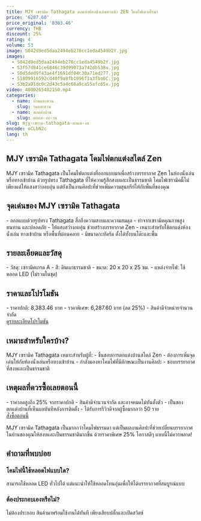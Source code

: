 ```yaml
---
title: MJY เซรามิค Tathagata ตกแต่งห้องนั่งเล่นทางเข้า ZEN โคมไฟเตาอโรมา
price: '6287.60'
price_original: '8383.46'
currency: THB
discount: 25%
rating: 4
volume: 53
image: S042d9ed5daa2494eb278cc1eda4549b2Y.jpg
images:
  - S042d9ed5daa2494eb278cc1eda4549b2Y.jpg
  - S3f57d841ce6846c39d99073a742db538u.jpg
  - S0d5ded9f43ae4f1691df04c30a71ed277.jpg
  - S1809916592cd40f9a8fb1096f1a3fba6C.jpg
  - S3b2a91dc0c2d43c5a4c68a9ca55afc65x.jpg
video: 4000265482150.mp4
categories:
  - name: บ้านและสวน
    slug: านและสวน
  - name: ตกแต่งบ้าน
    slug: ตกแต-งบ-าน
slug: mjy-เซราม-tathagata-ตกแต-งห
encode: oCLbN2c
lang: th
---
```


<h2>MJY เซรามิค Tathagata โคมไฟตกแต่งสไตล์ Zen</h2>

MJY เซรามิค Tathagata เป็นโคมไฟตกแต่งที่ออกแบบมาเพื่อสร้างบรรยากาศ Zen ในห้องนั่งเล่นหรือทางเข้าบ้าน ด้วยรูปทรง Tathagata ที่ให้ความรู้สึกสงบและเป็นธรรมชาติ โคมไฟเซรามิคนี้ไม่เพียงแต่ให้แสงสว่างอบอุ่น แต่ยังเป็นงานศิลปะที่ช่วยเพิ่มความสุนทรีย์ให้กับพื้นที่ของคุณ

<h2>จุดเด่นของ MJY เซรามิค Tathagata</h2>
- ออกแบบด้วยรูปทรง Tathagata สื่อถึงความสงบและความสมดุล
- ทำจากเซรามิคคุณภาพสูง ทนทาน และปลอดภัย
- ให้แสงสว่างอบอุ่น ช่วยสร้างบรรยากาศ Zen
- เหมาะสำหรับใช้ตกแต่งห้องนั่งเล่น ทางเข้าบ้าน หรือพื้นที่ผ่อนคลาย
- มีขนาดกะทัดรัด ตั้งได้ทั้งบนโต๊ะและพื้น

<h2>รายละเอียดและวัสดุ</h2>
- วัสดุ: เซรามิคเกรด A
- สี: ดินเผาธรรมชาติ
- ขนาด: 20 x 20 x 25 ซม.
- แหล่งจ่ายไฟ: ใช้หลอด LED (ไม่รวมในชุด)

<h2>ราคาและโปรโมชัน</h2>
- ราคาปกติ: 8,383.46 บาท
- ราคาพิเศษ: 6,287.60 บาท (ลด 25%)
- สินค้ามีจำหน่ายจำนวนจำกัด

<div class="flex justify-center my-2">
  <a href="https://buy.csgad.com/oCLbN2c" rel="nofollow sponsored" target="_blank" class="py-2 px-4 rounded-md text-white font-semibold bg-gradient-to-r from-[#f73c22] to-[#ff7b48]">ดูรายละเอียดโปรโมชัน</a>
</div>

<h2>เหมาะสำหรับใครบ้าง?</h2>
MJY เซรามิค Tathagata เหมาะสำหรับผู้ที่:
- ชื่นชอบการตกแต่งบ้านสไตล์ Zen
- ต้องการเพิ่มจุดเด่นให้กับห้องนั่งเล่นหรือทางเข้าบ้าน
- กำลังมองหาโคมไฟที่มีลักษณะเป็นงานศิลปะ
- ชอบบรรยากาศที่สงบและเป็นธรรมชาติ

<h2>เหตุผลที่ควรซื้อเลยตอนนี้</h2>
- ราคาลดสูงถึง 25% จากราคาปกติ
- สินค้ามีจำนวนจำกัด และอาจหมดไม่ทันตั้งตัว
- เป็นของตกแต่งบ้านที่เห็นผลทันทีหลังการติดตั้ง
- ได้รับการรีวิวดีจากผู้ซื้อมากกว่า 50 ราย

<div class="flex justify-center my-2">
  <a href="https://buy.csgad.com/oCLbN2c" rel="nofollow sponsored" target="_blank" class="py-2 px-4 rounded-md text-white font-semibold bg-gradient-to-r from-[#f73c22] to-[#ff7b48]">สั่งซื้อตอนนี้</a>
</div>

MJY เซรามิค Tathagata เป็นมากกว่าโคมไฟธรรมดา แต่เป็นผลงานศิลปะที่ช่วยเปลี่ยนบรรยากาศในบ้านของคุณให้สงบและเป็นธรรมชาติมากขึ้น ด้วยราคาพิเศษ 25% โอกาสดีๆ แบบนี้ไม่ควรพลาด!

<h2>คำถามที่พบบ่อย</h2>
<h3>โคมไฟนี้ใช้หลอดไฟแบบใด?</h3>
สามารถใช้หลอด LED ทั่วไปได้ แต่แนะนำให้ใช้หลอดโทนอุ่นเพื่อให้ได้บรรยากาศที่สมบูรณ์แบบ

<h3>ต้องประกอบเองหรือไม่?</h3>
ไม่ต้องประกอบ สินค้ามาพร้อมใช้งานได้ทันที เพียงเสียบปลั๊กและเปิดสวิตช์